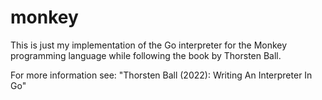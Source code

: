# monkey

This is just my implementation of the Go interpreter for the Monkey programming language while following the book by Thorsten Ball.

For more information see: "Thorsten Ball (2022): Writing An Interpreter In Go"
